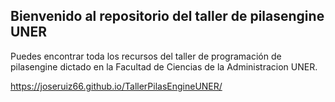 ## Bienvenido al repositorio del taller de pilasengine UNER

Puedes encontrar toda los recursos del taller de programación de pilasengine dictado en la Facultad de Ciencias de la Administracion UNER.

https://joseruiz66.github.io/TallerPilasEngineUNER/

